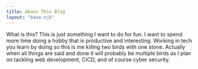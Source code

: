 ```yaml
---
title: About This Blog
layout: "base.njk"
---
```


What is this? This is just something I want to do for fun. I want to spend more time doing a hobby that is productive and interesting. Working in tech you learn by doing so this is me killing two birds with one stone. Actually when all things are said and done it will probably be multiple birds as I plan on tackling web development, CICD, and of course cyber security.